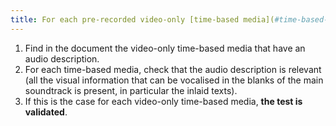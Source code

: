 ```yaml
---
title: For each pre-recorded video-only [time-based media](#time-based-media-audio-video-and-synchronised) with a synchronised [audio description](#audio-description-time-based-media), is the audio description relevant?
---
```


1. Find in the document the video-only time-based media that have an audio description.
2. For each time-based media, check that the audio description is relevant (all the visual information that can be vocalised in the blanks of the main soundtrack is present, in particular the inlaid texts).
3. If this is the case for each video-only time-based media, **the test is validated**.